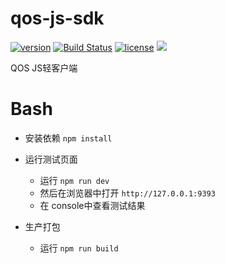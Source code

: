 # qos-js-sdk

[![version](https://img.shields.io/github/tag/QOSGroup/qos-js-sdk.svg)](https://github.com/QOSGroup/qos-js-sdk/releases/latest)
[![Build Status](https://travis-ci.org/QOSGroup/qos-js-sdk.svg?branch=master)](https://travis-ci.org/QOSGroup/qos-js-sdk)
[![license](https://img.shields.io/github/license/QOSGroup/qos-js-sdk.svg)](https://github.com/QOSGroup/qos-js-sdk/blob/master/LICENSE)
[![](https://tokei.rs/b1/github/QOSGroup/qos-js-sdk?category=lines)](https://github.com/QOSGroup/qos-js-sdk)

QOS JS轻客户端

# Bash
- 安装依赖 `npm install`
- 运行测试页面 
    - 运行 `npm run dev` 
    - 然后在浏览器中打开 `http://127.0.0.1:9393`
    - 在 console中查看测试结果

- 生产打包
    - 运行 `npm run build`
    
